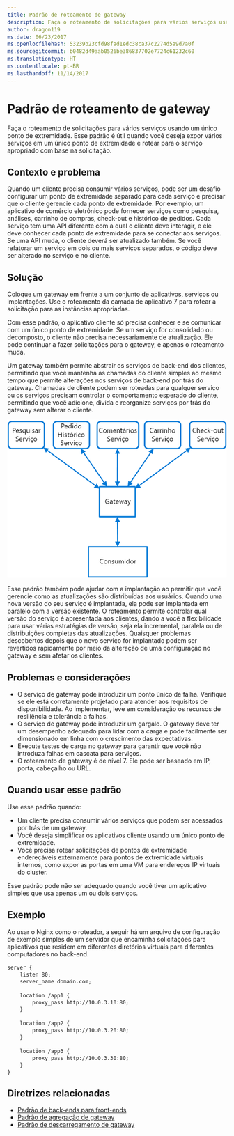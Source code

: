 ```yaml
---
title: Padrão de roteamento de gateway
description: Faça o roteamento de solicitações para vários serviços usando um único ponto de extremidade.
author: dragon119
ms.date: 06/23/2017
ms.openlocfilehash: 53239b23cfd98fad1edc38ca37c2274d5a9d7a0f
ms.sourcegitcommit: b0482d49aab0526be386837702e7724c61232c60
ms.translationtype: HT
ms.contentlocale: pt-BR
ms.lasthandoff: 11/14/2017
---
```

# <a name="gateway-routing-pattern"></a>Padrão de roteamento de gateway

Faça o roteamento de solicitações para vários serviços usando um único ponto de extremidade. Esse padrão é útil quando você deseja expor vários serviços em um único ponto de extremidade e rotear para o serviço apropriado com base na solicitação.

## <a name="context-and-problem"></a>Contexto e problema

Quando um cliente precisa consumir vários serviços, pode ser um desafio configurar um ponto de extremidade separado para cada serviço e precisar que o cliente gerencie cada ponto de extremidade. Por exemplo, um aplicativo de comércio eletrônico pode fornecer serviços como pesquisa, análises, carrinho de compras, check-out e histórico de pedidos. Cada serviço tem uma API diferente com a qual o cliente deve interagir, e ele deve conhecer cada ponto de extremidade para se conectar aos serviços. Se uma API muda, o cliente deverá ser atualizado também. Se você refatorar um serviço em dois ou mais serviços separados, o código deve ser alterado no serviço e no cliente.

## <a name="solution"></a>Solução

Coloque um gateway em frente a um conjunto de aplicativos, serviços ou implantações. Use o roteamento da camada de aplicativo 7 para rotear a solicitação para as instâncias apropriadas.

Com esse padrão, o aplicativo cliente só precisa conhecer e se comunicar com um único ponto de extremidade. Se um serviço for consolidado ou decomposto, o cliente não precisa necessariamente de atualização. Ele pode continuar a fazer solicitações para o gateway, e apenas o roteamento muda.

Um gateway também permite abstrair os serviços de back-end dos clientes, permitindo que você mantenha as chamadas do cliente simples ao mesmo tempo que permite alterações nos serviços de back-end por trás do gateway. Chamadas de cliente podem ser roteadas para qualquer serviço ou os serviços precisam controlar o comportamento esperado do cliente, permitindo que você adicione, divida e reorganize serviços por trás do gateway sem alterar o cliente.

![](./_images/gateway-routing.png)
 
Esse padrão também pode ajudar com a implantação ao permitir que você gerencie como as atualizações são distribuídas aos usuários. Quando uma nova versão do seu serviço é implantada, ela pode ser implantada em paralelo com a versão existente. O roteamento permite controlar qual versão do serviço é apresentada aos clientes, dando a você a flexibilidade para usar várias estratégias de versão, seja ela incremental, paralela ou de distribuições completas das atualizações. Quaisquer problemas descobertos depois que o novo serviço for implantado podem ser revertidos rapidamente por meio da alteração de uma configuração no gateway e sem afetar os clientes.

## <a name="issues-and-considerations"></a>Problemas e considerações

- O serviço de gateway pode introduzir um ponto único de falha. Verifique se ele está corretamente projetado para atender aos requisitos de disponibilidade. Ao implementar, leve em consideração os recursos de resiliência e tolerância a falhas.
- O serviço de gateway pode introduzir um gargalo. O gateway deve ter um desempenho adequado para lidar com a carga e pode facilmente ser dimensionado em linha com o crescimento das expectativas.
- Execute testes de carga no gateway para garantir que você não introduza falhas em cascata para serviços.
- O roteamento de gateway é de nível 7. Ele pode ser baseado em IP, porta, cabeçalho ou URL.

## <a name="when-to-use-this-pattern"></a>Quando usar esse padrão

Use esse padrão quando:

- Um cliente precisa consumir vários serviços que podem ser acessados por trás de um gateway.
- Você deseja simplificar os aplicativos cliente usando um único ponto de extremidade.
- Você precisa rotear solicitações de pontos de extremidade endereçáveis externamente para pontos de extremidade virtuais internos, como expor as portas em uma VM para endereços IP virtuais do cluster.

Esse padrão pode não ser adequado quando você tiver um aplicativo simples que usa apenas um ou dois serviços.

## <a name="example"></a>Exemplo

Ao usar o Nginx como o roteador, a seguir há um arquivo de configuração de exemplo simples de um servidor que encaminha solicitações para aplicativos que residem em diferentes diretórios virtuais para diferentes computadores no back-end.

```
server {
    listen 80;
    server_name domain.com;

    location /app1 {
        proxy_pass http://10.0.3.10:80;
    }

    location /app2 {
        proxy_pass http://10.0.3.20:80;
    }

    location /app3 {
        proxy_pass http://10.0.3.30:80;
    }
}
```

## <a name="related-guidance"></a>Diretrizes relacionadas

- [Padrão de back-ends para front-ends](./backends-for-frontends.md)
- [Padrão de agregação de gateway](./gateway-aggregation.md)
- [Padrão de descarregamento de gateway](./gateway-offloading.md)



